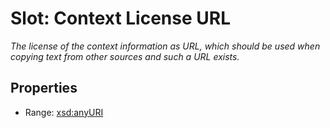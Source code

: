 # Slot: Context License URL
_The license of the context information as URL, which should be used when copying text from other sources and such a URL exists._



<!-- no inheritance hierarchy -->


## Properties

 * Range: [xsd:anyURI](http://www.w3.org/2001/XMLSchema#anyURI)







